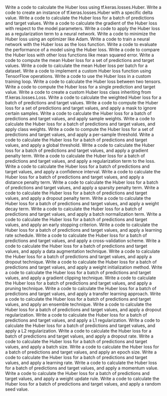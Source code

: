 Write a code to calculate the Huber loss using tf.keras.losses.Huber.
Write a code to create an instance of tf.keras.losses.Huber with a specific delta value.
Write a code to calculate the Huber loss for a batch of predictions and target values.
Write a code to calculate the gradient of the Huber loss with respect to the model parameters.
Write a code to apply the Huber loss as a regularization term to a neural network.
Write a code to minimize the Huber loss using an optimizer like Adam.
Write a code to train a neural network with the Huber loss as the loss function.
Write a code to evaluate the performance of a model using the Huber loss.
Write a code to compare the Huber loss with other loss functions like mean squared error.
Write a code to compute the mean Huber loss for a set of predictions and target values.
Write a code to calculate the mean Huber loss per batch for a dataset.
Write a code to implement a custom Huber loss function using TensorFlow operations.
Write a code to use the Huber loss in a custom training loop.
Write a code to calculate the Huber loss between two tensors.
Write a code to compute the Huber loss for a single prediction and target value.
Write a code to create a custom Huber loss class inheriting from tf.keras.losses.Loss.
Write a code to calculate the weighted Huber loss for a batch of predictions and target values.
Write a code to compute the Huber loss for a set of predictions and target values, and apply a mask to ignore certain samples.
Write a code to calculate the Huber loss for a batch of predictions and target values, and apply sample weights.
Write a code to calculate the Huber loss for a batch of predictions and target values, and apply class weights.
Write a code to compute the Huber loss for a set of predictions and target values, and apply a per-sample threshold.
Write a code to calculate the Huber loss for a batch of predictions and target values, and apply a global threshold.
Write a code to calculate the Huber loss for a batch of predictions and target values, and apply a gradient penalty term.
Write a code to calculate the Huber loss for a batch of predictions and target values, and apply a regularization term to the loss.
Write a code to calculate the Huber loss for a batch of predictions and target values, and apply a confidence interval.
Write a code to calculate the Huber loss for a batch of predictions and target values, and apply a distance penalty term.
Write a code to calculate the Huber loss for a batch of predictions and target values, and apply a sparsity penalty term.
Write a code to calculate the Huber loss for a batch of predictions and target values, and apply a dropout penalty term.
Write a code to calculate the Huber loss for a batch of predictions and target values, and apply a weight decay term.
Write a code to calculate the Huber loss for a batch of predictions and target values, and apply a batch normalization term.
Write a code to calculate the Huber loss for a batch of predictions and target values, and apply an early stopping criterion.
Write a code to calculate the Huber loss for a batch of predictions and target values, and apply a learning rate schedule.
Write a code to calculate the Huber loss for a batch of predictions and target values, and apply a cross-validation scheme.
Write a code to calculate the Huber loss for a batch of predictions and target values, and apply a data augmentation technique.
Write a code to calculate the Huber loss for a batch of predictions and target values, and apply a dropout technique.
Write a code to calculate the Huber loss for a batch of predictions and target values, and apply a weight initialization method.
Write a code to calculate the Huber loss for a batch of predictions and target values, and apply a gradient clipping technique.
Write a code to calculate the Huber loss for a batch of predictions and target values, and apply a pruning technique.
Write a code to calculate the Huber loss for a batch of predictions and target values, and apply a transfer learning approach.
Write a code to calculate the Huber loss for a batch of predictions and target values, and apply an ensemble technique.
Write a code to calculate the Huber loss for a batch of predictions and target values, and apply a dropout regularization.
Write a code to calculate the Huber loss for a batch of predictions and target values, and apply a L1 regularization.
Write a code to calculate the Huber loss for a batch of predictions and target values, and apply a L2 regularization.
Write a code to calculate the Huber loss for a batch of predictions and target values, and apply a dropout rate.
Write a code to calculate the Huber loss for a batch of predictions and target values, and apply a batch size.
Write a code to calculate the Huber loss for a batch of predictions and target values, and apply an epoch size.
Write a code to calculate the Huber loss for a batch of predictions and target values, and apply a learning rate.
Write a code to calculate the Huber loss for a batch of predictions and target values, and apply a momentum value.
Write a code to calculate the Huber loss for a batch of predictions and target values, and apply a weight update rule.
Write a code to calculate the Huber loss for a batch of predictions and target values, and apply a random seed value.